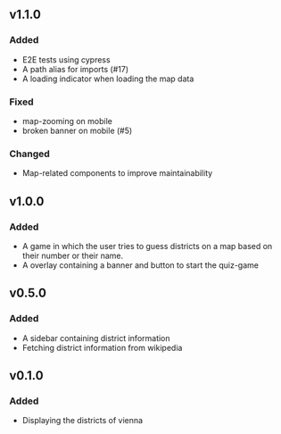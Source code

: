 ## v1.1.0

### Added

- E2E tests using cypress
- A path alias for imports (#17)
- A loading indicator when loading the map data

### Fixed

- map-zooming on mobile
- broken banner on mobile (#5)

### Changed

- Map-related components to improve maintainability

## v1.0.0

### Added

- A game in which the user tries to guess districts on a map based on their number or their name.
- A overlay containing a banner and button to start the quiz-game

## v0.5.0

### Added

- A sidebar containing district information
- Fetching district information from wikipedia

## v0.1.0

### Added

- Displaying the districts of vienna
